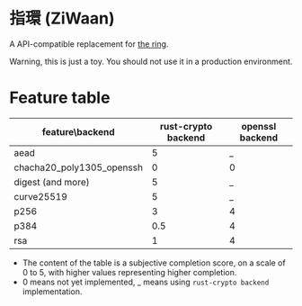 # 指環 (ZiWaan)

A API-compatible replacement for [the ring](https://github.com/briansmith/ring).

Warning, this is just a toy. You should not use it in a production environment.

# Feature table

|feature\backend | rust-crypto backend| openssl backend|
|--- | --- | ---|
|aead | 5| \_|
|chacha20\_poly1305\_openssh | 0| 0|
|digest (and more) | 5| \_|
|curve25519 | 5| \_|
|p256 | 3| 4|
|p384 | 0.5| 4|
|rsa | 1| 4|

* The content of the table is a subjective completion score, on a scale of 0 to 5, with higher values representing higher completion.
* 0 means not yet implemented, \_ means using `rust-crypto backend` implementation.
